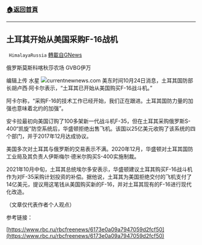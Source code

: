 ###  [:house:返回首頁](https://github.com/ourhimalayas/txt)
---


## 土耳其开始从美国采购F-16战机
` HimalayaRussia` [轉載自GNews](https://gnews.org/zh-hans/1614852/)

俄罗斯莫斯科喀秋莎农场 GVBG伊万

编辑上传 水星
![](https://assets.gnews.org/wp-content/uploads/2021/10/F-2.jpg)currentnewnews.com
美东时间10月24日消息，土耳其国防部长胡卢西∙阿卡尔表示，“土耳其已开始从美国购买F-16战斗机。”

阿卡尔称，“采购F-16的技术工作已经开始，我们正在跟进。土耳其国防力量的加强也意味着北约的加强”。

安卡拉最初向美国订购了100多架新一代战斗机F-35，但在土耳其采购俄罗斯S-400“凯旋”防空系统后，华盛顿拒绝出售飞机。该国以25亿美元收购了该系统的四个部门，并于2017年12月达成协议。

美国多次对土耳其与俄罗斯的交易表示不满。2020年12月，华盛顿对土耳其国防工业局及其负责人伊斯梅尔·德米尔购买S-400实施制裁。

2021年10月中旬，土耳其总统埃尔多安表示，华盛顿建议土耳其购买F-16战斗机作为对F-35采购计划投资的补偿。据他说，土耳其为美国拒绝交付的飞机支付了14亿美元，提议用这笔钱从美国购买新的F-16，并对土耳其现有的F-16进行现代化改造。

（文章仅代表作者个人观点）

参考链接：

[https://www.rbc.ru/rbcfreenews/6173e0a09a7947059d2fcf50](https://www.rbc.ru/rbcfreenews/6173e0a09a7947059d2fcf50)
